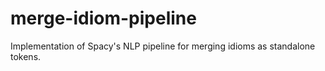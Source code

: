 # merge-idiom-pipeline
Implementation of Spacy's NLP pipeline for merging idioms as standalone tokens. 
